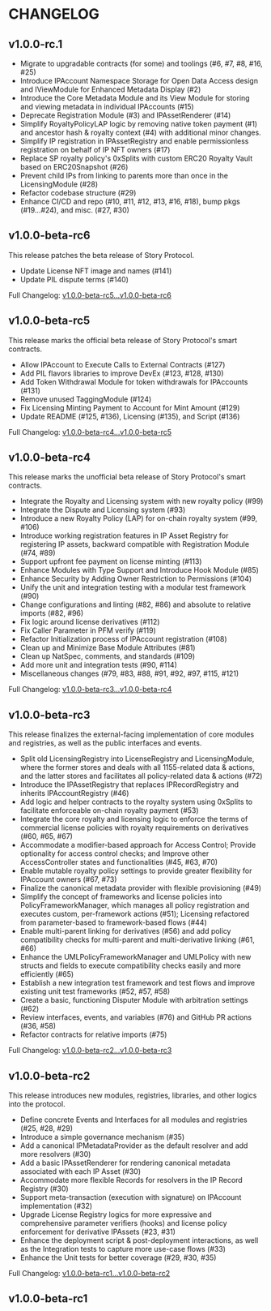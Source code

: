 # CHANGELOG

## v1.0.0-rc.1

- Migrate to upgradable contracts (for some) and toolings (#6, #7, #8, #16, #25)
- Introduce IPAccount Namespace Storage for Open Data Access design and IViewModule for Enhanced Metadata Display (#2)
- Introduce the Core Metadata Module and its View Module for storing and viewing metadata in individual IPAccounts (#15)
- Deprecate Registration Module (#3) and IPAssetRenderer (#14)
- Simplify RoyaltyPolicyLAP logic by removing native token payment (#1) and ancestor hash & royalty context (#4) with additional minor changes.
- Simplify IP registration in IPAssetRegistry and enable permissionless registration on behalf of IP NFT owners (#17)
- Replace SP royalty policy's 0xSplits with custom ERC20 Royalty Vault based on ERC20Snapshot (#26)
- Prevent child IPs from linking to parents more than once in the LicensingModule (#28)
- Refactor codebase structure (#29)
- Enhance CI/CD and repo (#10, #11, #12, #13, #16, #18), bump pkgs (#19...#24), and misc. (#27, #30)

## v1.0.0-beta-rc6

This release patches the beta release of Story Protocol.

- Update License NFT image and names (#141)
- Update PIL dispute terms (#140)

Full Changelog: [v1.0.0-beta-rc5...v1.0.0-beta-rc6](https://github.com/storyprotocol/protocol-core/compare/v1.0.0-beta-rc5...v1.0.0-beta-rc6)

## v1.0.0-beta-rc5

This release marks the official beta release of Story Protocol's smart contracts.

- Allow IPAccount to Execute Calls to External Contracts (#127)
- Add PIL flavors libraries to improve DevEx (#123, #128, #130)
- Add Token Withdrawal Module for token withdrawals for IPAccounts (#131)
- Remove unused TaggingModule (#124)
- Fix Licensing Minting Payment to Account for Mint Amount (#129)
- Update README (#125, #136), Licensing (#135), and Script (#136)

Full Changelog: [v1.0.0-beta-rc4...v1.0.0-beta-rc5](https://github.com/storyprotocol/protocol-core/compare/v1.0.0-beta-rc4...v1.0.0-beta-rc5)

## v1.0.0-beta-rc4

This release marks the unofficial beta release of Story Protocol's smart contracts.

- Integrate the Royalty and Licensing system with new royalty policy (#99)
- Integrate the Dispute and Licensing system (#93)
- Introduce a new Royalty Policy (LAP) for on-chain royalty system (#99, #106)
- Introduce working registration features in IP Asset Registry for registering IP assets, backward compatible with Registration Module (#74, #89)
- Support upfront fee payment on license minting (#113)
- Enhance Modules with Type Support and Introduce Hook Module (#85)
- Enhance Security by Adding Owner Restriction to Permissions (#104)
- Unify the unit and integration testing with a modular test framework (#90)
- Change configurations and linting (#82, #86) and absolute to relative imports (#82, #96)
- Fix logic around license derivatives (#112)
- Fix Caller Parameter in PFM verify (#119)
- Refactor Initialization process of IPAccount registration (#108)
- Clean up and Minimize Base Module Attributes (#81)
- Clean up NatSpec, comments, and standards (#109)
- Add more unit and integration tests (#90, #114)
- Miscellaneous changes (#79, #83, #88, #91, #92, #97, #115, #121)

Full Changelog: [v1.0.0-beta-rc3...v1.0.0-beta-rc4](https://github.com/storyprotocol/protocol-core/compare/v1.0.0-beta-rc3...v1.0.0-beta-rc4)

## v1.0.0-beta-rc3

This release finalizes the external-facing implementation of core modules and registries, as well as the public interfaces and events.

- Split old LicensingRegistry into LicenseRegistry and LicensingModule, where the former stores and deals with all 1155-related data & actions, and the latter stores and facilitates all policy-related data & actions (#72)
- Introduce the IPAssetRegistry that replaces IPRecordRegistry and inherits IPAccountRegistry (#46)
- Add logic and helper contracts to the royalty system using 0xSplits to facilitate enforceable on-chain royalty payment (#53)
- Integrate the core royalty and licensing logic to enforce the terms of commercial license policies with royalty requirements on derivatives (#60, #65, #67)
- Accommodate a modifier-based approach for Access Control; Provide optionality for access control checks; and Improve other AccessController states and functionalities (#45, #63, #70)
- Enable mutable royalty policy settings to provide greater flexibility for IPAccount owners (#67, #73)
- Finalize the canonical metadata provider with flexible provisioning (#49)
- Simplify the concept of frameworks and license policies into PolicyFrameworkManager, which manages all policy registration and executes custom, per-framework actions (#51); Licensing refactored from parameter-based to framework-based flows (#44)
- Enable multi-parent linking for derivatives (#56) and add policy compatibility checks for multi-parent and multi-derivative linking (#61, #66)
- Enhance the UMLPolicyFrameworkManager and UMLPolicy with new structs and fields to execute compatibility checks easily and more efficiently (#65)
- Establish a new integration test framework and test flows and improve existing unit test frameworks (#52, #57, #58)
- Create a basic, functioning Disputer Module with arbitration settings (#62)
- Review interfaces, events, and variables (#76) and GitHub PR actions (#36, #58)
- Refactor contracts for relative imports (#75)

Full Changelog: [v1.0.0-beta-rc2...v1.0.0-beta-rc3](https://github.com/storyprotocol/protocol-core/compare/v1.0.0-beta-rc2...v1.0.0-beta-rc3)

## v1.0.0-beta-rc2

This release introduces new modules, registries, libraries, and other logics into the protocol.

- Define concrete Events and Interfaces for all modules and registries (#25, #28, #29)
- Introduce a simple governance mechanism (#35)
- Add a canonical IPMetadataProvider as the default resolver and add more resolvers (#30)
- Add a basic IPAssetRenderer for rendering canonical metadata associated with each IP Asset (#30)
- Accommodate more flexible Records for resolvers in the IP Record Registry (#30)
- Support meta-transaction (execution with signature) on IPAccount implementation (#32)
- Upgrade License Registry logics for more expressive and comprehensive parameter verifiers (hooks) and license policy enforcement for derivative IPAssets (#23, #31)
- Enhance the deployment script & post-deployment interactions, as well as the Integration tests to capture more use-case flows (#33)
- Enhance the Unit tests for better coverage (#29, #30, #35)

Full Changelog: [v1.0.0-beta-rc1...v1.0.0-beta-rc2](https://github.com/storyprotocol/protocol-core/compare/d0df7d4...v1.0.0-beta-rc2)

## v1.0.0-beta-rc1
